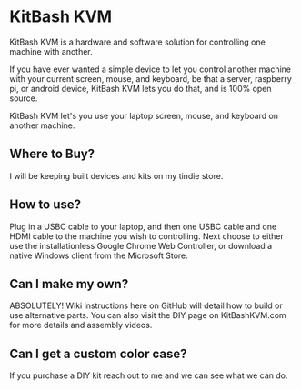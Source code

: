 # KitBash KVM
KitBash KVM is a hardware and software solution for controlling one machine with another.

If you have ever wanted a simple device to let you control another machine with your current screen, mouse, and keyboard, be that a server, raspberry pi, or android device, KitBash KVM lets you do that, and is 100% open source.

KitBash KVM let's you use your laptop screen, mouse, and keyboard on another machine.

## Where to Buy?
I will be keeping built devices and kits on my tindie store.

## How to use?
Plug in a USBC cable to your laptop, and then one USBC cable and one HDMI cable to the machine you wish to controlling.
Next choose to either use the installationless Google Chrome Web Controller, or download a native Windows client from the Microsoft Store.

## Can I make my own?
ABSOLUTELY! Wiki instructions here on GitHub will detail how to build or use alternative parts.
You can also visit the DIY page on KitBashKVM.com for more details and assembly videos.

## Can I get a custom color case?
If you purchase a DIY kit reach out to me and we can see what we can do.

